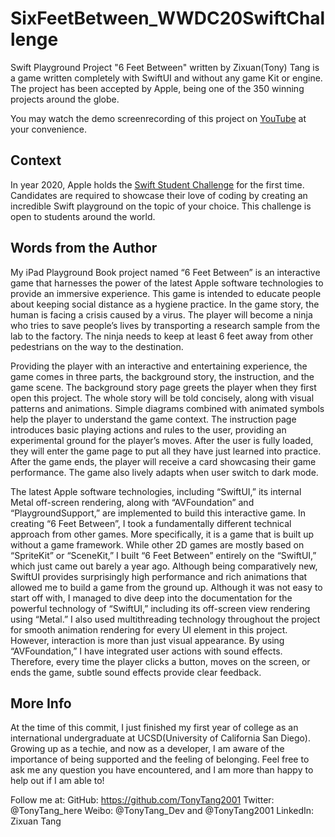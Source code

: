 # SixFeetBetween_WWDC20SwiftChallenge
Swift Playground Project "6 Feet Between" written by Zixuan(Tony) Tang is a game written completely with SwiftUI and without any game Kit or engine. The project has been accepted by Apple, being one of the 350 winning projects around the globe.

You may watch the demo screenrecording of this project on [YouTube](https://youtu.be/sj_laBHKu6I) at your convenience.

## Context
In year 2020, Apple holds the [Swift Student Challenge](https://developer.apple.com/wwdc20/swift-student-challenge/) for the first time. Candidates are required to showcase their love of coding by creating an incredible Swift playground on the topic of your choice. This challenge is open to students around the world. 

## Words from the Author
My iPad Playground Book project named “6 Feet Between” is an interactive game that harnesses the power of the latest Apple software technologies to provide an immersive experience. This game is intended to educate people about keeping social distance as a hygiene practice. In the game story, the human is facing a crisis caused by a virus. The player will become a ninja who tries to save people’s lives by transporting a research sample from the lab to the factory. The ninja needs to keep at least 6 feet away from other pedestrians on the way to the destination.


Providing the player with an interactive and entertaining experience, the game comes in three parts, the background story, the instruction, and the game scene. The background story page greets the player when they first open this project. The whole story will be told concisely, along with visual patterns and animations. Simple diagrams combined with animated symbols help the player to understand the game context. The instruction page introduces basic playing actions and rules to the user, providing an experimental ground for the player’s moves. After the user is fully loaded, they will enter the game page to put all they have just learned into practice. After the game ends, the player will receive a card showcasing their game performance. The game also lively adapts when user switch to dark mode.


The latest Apple software technologies, including “SwiftUI,” its internal Metal off-screen rendering, along with “AVFoundation” and “PlaygroundSupport,” are implemented to build this interactive game. In creating “6 Feet Between”, I took a fundamentally different technical approach from other games. More specifically, it is a game that is built up without a game framework. While other 2D games are mostly based on “SpriteKit” or “SceneKit,” I built “6 Feet Between” entirely on the “SwiftUI,” which just came out barely a year ago. Although being comparatively new, SwiftUI provides surprisingly high performance and rich animations that allowed me to build a game from the ground up. Although it was not easy to start off with, I managed to dive deep into the documentation for the powerful technology of “SwiftUI,” including its off-screen view rendering using “Metal.” I also used multithreading technology throughout the project for smooth animation rendering for every UI element in this project. However, interaction is more than just visual appearance. By using “AVFoundation,” I have integrated user actions with sound effects. Therefore, every time the player clicks a button, moves on the screen, or ends the game, subtle sound effects provide clear feedback. 


## More Info
At the time of this commit, I just finished my first year of college as an international undergraduate at UCSD(University of California San Diego). Growing up as a techie, and now as a developer, I am aware of the importance of being supported and the feeling of belonging. Feel free to ask me any question you have encountered, and I am more than happy to help out if I am able to!

Follow me at:
GitHub: https://github.com/TonyTang2001
Twitter: @TonyTang_here
Weibo: @TonyTang_Dev and @TonyTang2001
LinkedIn: Zixuan Tang
